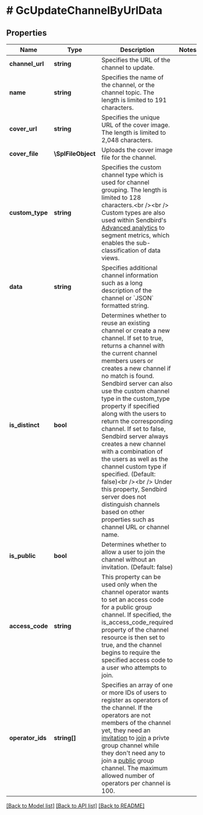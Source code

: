 # # GcUpdateChannelByUrlData

## Properties

Name | Type | Description | Notes
------------ | ------------- | ------------- | -------------
**channel_url** | **string** | Specifies the URL of the channel to update. |
**name** | **string** | Specifies the name of the channel, or the channel topic. The length is limited to 191 characters. |
**cover_url** | **string** | Specifies the unique URL of the cover image. The length is limited to 2,048 characters. |
**cover_file** | **\SplFileObject** | Uploads the cover image file for the channel. |
**custom_type** | **string** | Specifies the custom channel type which is used for channel grouping. The length is limited to 128 characters.&lt;br /&gt;&lt;br /&gt; Custom types are also used within Sendbird&#39;s [Advanced analytics](/docs/chat/v3/platform-api/guides/advanced-analytics) to segment metrics, which enables the sub-classification of data views. |
**data** | **string** | Specifies additional channel information such as a long description of the channel or &#x60;JSON&#x60; formatted string. |
**is_distinct** | **bool** | Determines whether to reuse an existing channel or create a new channel. If set to true, returns a channel with the current channel members users or creates a new channel if no match is found. Sendbird server can also use the custom channel type in the custom_type property if specified along with the users to return the corresponding channel. If set to false, Sendbird server always creates a new channel with a combination of the users as well as the channel custom type if specified. (Default: false)&lt;br /&gt;&lt;br /&gt; Under this property, Sendbird server does not distinguish channels based on other properties such as channel URL or channel name. |
**is_public** | **bool** | Determines whether to allow a user to join the channel without an invitation. (Default: false) |
**access_code** | **string** | This property can be used only when the channel operator wants to set an access code for a public group channel. If specified, the is_access_code_required property of the channel resource is then set to true, and the channel begins to require the specified access code to a user who attempts to join. |
**operator_ids** | **string[]** | Specifies an array of one or more IDs of users to register as operators of the channel. If the operators are not members of the channel yet, they need an [invitation](#2-invite-as-members) to [join](#2-join-a-channel) a privte group channel while they don&#39;t need any to join a [public](#-3-private-vs-public) group channel. The maximum allowed number of operators per channel is 100. |

[[Back to Model list]](../../README.md#models) [[Back to API list]](../../README.md#endpoints) [[Back to README]](../../README.md)
